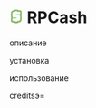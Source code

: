 # <img src="src-tauri/icons/128x128.png" alt="drawing" width="24"/> RPCash

описание

установка

использование

creditsэ=